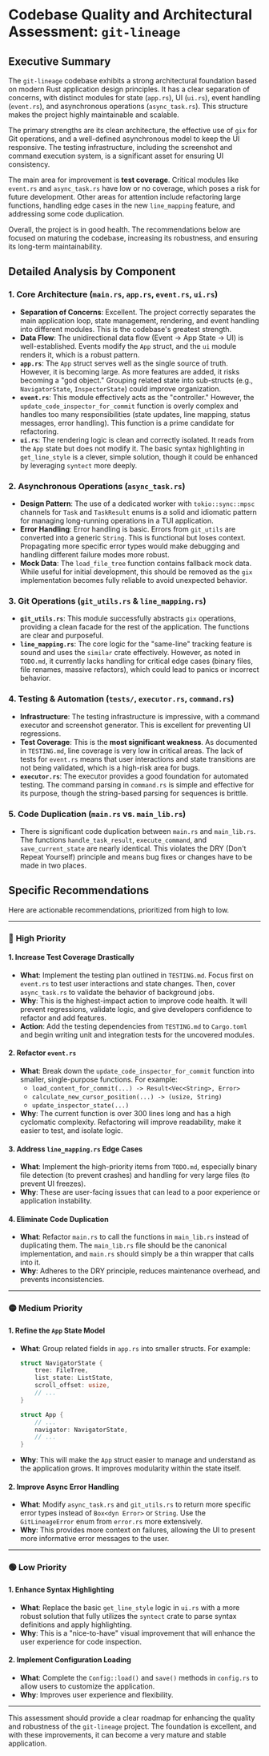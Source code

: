 # Codebase Quality and Architectural Assessment: `git-lineage`

## Executive Summary

The `git-lineage` codebase exhibits a strong architectural foundation based on modern Rust application design principles. It has a clear separation of concerns, with distinct modules for state (`app.rs`), UI (`ui.rs`), event handling (`event.rs`), and asynchronous operations (`async_task.rs`). This structure makes the project highly maintainable and scalable.

The primary strengths are its clean architecture, the effective use of `gix` for Git operations, and a well-defined asynchronous model to keep the UI responsive. The testing infrastructure, including the screenshot and command execution system, is a significant asset for ensuring UI consistency.

The main area for improvement is **test coverage**. Critical modules like `event.rs` and `async_task.rs` have low or no coverage, which poses a risk for future development. Other areas for attention include refactoring large functions, handling edge cases in the new `line_mapping` feature, and addressing some code duplication.

Overall, the project is in good health. The recommendations below are focused on maturing the codebase, increasing its robustness, and ensuring its long-term maintainability.

## Detailed Analysis by Component

### 1. **Core Architecture (`main.rs`, `app.rs`, `event.rs`, `ui.rs`)**

*   **Separation of Concerns**: Excellent. The project correctly separates the main application loop, state management, rendering, and event handling into different modules. This is the codebase's greatest strength.
*   **Data Flow**: The unidirectional data flow (Event → App State → UI) is well-established. Events modify the `App` struct, and the `ui` module renders it, which is a robust pattern.
*   **`app.rs`**: The `App` struct serves well as the single source of truth. However, it is becoming large. As more features are added, it risks becoming a "god object." Grouping related state into sub-structs (e.g., `NavigatorState`, `InspectorState`) could improve organization.
*   **`event.rs`**: This module effectively acts as the "controller." However, the `update_code_inspector_for_commit` function is overly complex and handles too many responsibilities (state updates, line mapping, status messages, error handling). This function is a prime candidate for refactoring.
*   **`ui.rs`**: The rendering logic is clean and correctly isolated. It reads from the `App` state but does not modify it. The basic syntax highlighting in `get_line_style` is a clever, simple solution, though it could be enhanced by leveraging `syntect` more deeply.

### 2. **Asynchronous Operations (`async_task.rs`)**

*   **Design Pattern**: The use of a dedicated worker with `tokio::sync::mpsc` channels for `Task` and `TaskResult` enums is a solid and idiomatic pattern for managing long-running operations in a TUI application.
*   **Error Handling**: Error handling is basic. Errors from `git_utils` are converted into a generic `String`. This is functional but loses context. Propagating more specific error types would make debugging and handling different failure modes more robust.
*   **Mock Data**: The `load_file_tree` function contains fallback mock data. While useful for initial development, this should be removed as the `gix` implementation becomes fully reliable to avoid unexpected behavior.

### 3. **Git Operations (`git_utils.rs` & `line_mapping.rs`)**

*   **`git_utils.rs`**: This module successfully abstracts `gix` operations, providing a clean facade for the rest of the application. The functions are clear and purposeful.
*   **`line_mapping.rs`**: The core logic for the "same-line" tracking feature is sound and uses the `similar` crate effectively. However, as noted in `TODO.md`, it currently lacks handling for critical edge cases (binary files, file renames, massive refactors), which could lead to panics or incorrect behavior.

### 4. **Testing & Automation (`tests/`, `executor.rs`, `command.rs`)**

*   **Infrastructure**: The testing infrastructure is impressive, with a command executor and screenshot generator. This is excellent for preventing UI regressions.
*   **Test Coverage**: This is the **most significant weakness**. As documented in `TESTING.md`, line coverage is very low in critical areas. The lack of tests for `event.rs` means that user interactions and state transitions are not being validated, which is a high-risk area for bugs.
*   **`executor.rs`**: The executor provides a good foundation for automated testing. The command parsing in `command.rs` is simple and effective for its purpose, though the string-based parsing for sequences is brittle.

### 5. **Code Duplication (`main.rs` vs. `main_lib.rs`)**

*   There is significant code duplication between `main.rs` and `main_lib.rs`. The functions `handle_task_result`, `execute_command`, and `save_current_state` are nearly identical. This violates the DRY (Don't Repeat Yourself) principle and means bug fixes or changes have to be made in two places.

## Specific Recommendations

Here are actionable recommendations, prioritized from high to low.

---

### 🔴 **High Priority**

#### 1. **Increase Test Coverage Drastically**
*   **What**: Implement the testing plan outlined in `TESTING.md`. Focus first on `event.rs` to test user interactions and state changes. Then, cover `async_task.rs` to validate the behavior of background jobs.
*   **Why**: This is the highest-impact action to improve code health. It will prevent regressions, validate logic, and give developers confidence to refactor and add features.
*   **Action**: Add the testing dependencies from `TESTING.md` to `Cargo.toml` and begin writing unit and integration tests for the uncovered modules.

#### 2. **Refactor `event.rs`**
*   **What**: Break down the `update_code_inspector_for_commit` function into smaller, single-purpose functions. For example:
    *   `load_content_for_commit(...) -> Result<Vec<String>, Error>`
    *   `calculate_new_cursor_position(...) -> (usize, String)`
    *   `update_inspector_state(...)`
*   **Why**: The current function is over 300 lines long and has a high cyclomatic complexity. Refactoring will improve readability, make it easier to test, and isolate logic.

#### 3. **Address `line_mapping.rs` Edge Cases**
*   **What**: Implement the high-priority items from `TODO.md`, especially binary file detection (to prevent crashes) and handling for very large files (to prevent UI freezes).
*   **Why**: These are user-facing issues that can lead to a poor experience or application instability.

#### 4. **Eliminate Code Duplication**
*   **What**: Refactor `main.rs` to call the functions in `main_lib.rs` instead of duplicating them. The `main_lib.rs` file should be the canonical implementation, and `main.rs` should simply be a thin wrapper that calls into it.
*   **Why**: Adheres to the DRY principle, reduces maintenance overhead, and prevents inconsistencies.

---

### 🟡 **Medium Priority**

#### 1. **Refine the `App` State Model**
*   **What**: Group related fields in `app.rs` into smaller structs. For example:
    ```rust
    struct NavigatorState {
        tree: FileTree,
        list_state: ListState,
        scroll_offset: usize,
        // ...
    }

    struct App {
        // ...
        navigator: NavigatorState,
        // ...
    }
    ```
*   **Why**: This will make the `App` struct easier to manage and understand as the application grows. It improves modularity within the state itself.

#### 2. **Improve Async Error Handling**
*   **What**: Modify `async_task.rs` and `git_utils.rs` to return more specific error types instead of `Box<dyn Error>` or `String`. Use the `GitLineageError` enum from `error.rs` more extensively.
*   **Why**: This provides more context on failures, allowing the UI to present more informative error messages to the user.

---

### 🟢 **Low Priority**

#### 1. **Enhance Syntax Highlighting**
*   **What**: Replace the basic `get_line_style` logic in `ui.rs` with a more robust solution that fully utilizes the `syntect` crate to parse syntax definitions and apply highlighting.
*   **Why**: This is a "nice-to-have" visual improvement that will enhance the user experience for code inspection.

#### 2. **Implement Configuration Loading**
*   **What**: Complete the `Config::load()` and `save()` methods in `config.rs` to allow users to customize the application.
*   **Why**: Improves user experience and flexibility.

---

This assessment should provide a clear roadmap for enhancing the quality and robustness of the `git-lineage` project. The foundation is excellent, and with these improvements, it can become a very mature and stable application.